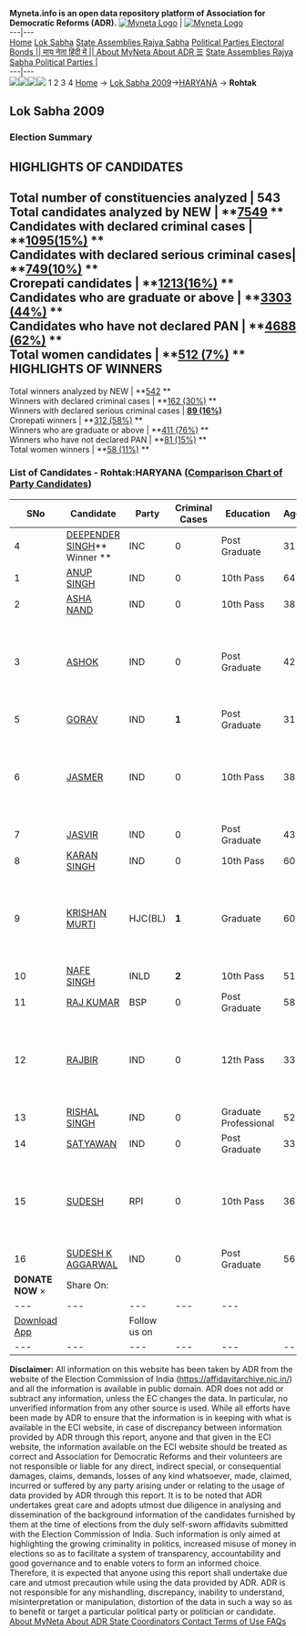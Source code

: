 **Myneta.info is an open data repository platform of Association for Democratic Reforms (ADR).**
[![Myneta Logo](https://www.myneta.info/lib/img/myneta-logo.png)](https://www.myneta.info/) | [![Myneta Logo](https://www.myneta.info/lib/img/adr-logo.png)](https://adrindia.org)  
---|---  
[Home](https://www.myneta.info/) [Lok Sabha](https://www.myneta.info/#ls "Lok Sabha") [ State Assemblies ](https://www.myneta.info/#sa "State Assemblies") [Rajya Sabha](https://www.myneta.info/#rs "Rajya Sabha") [Political Parties ](https://www.myneta.info/party "Political Parties") [ Electoral Bonds ](https://www.myneta.info/electoral_bonds "Electoral Bonds") [ || माय नेता हिंदी में || ](https://translate.google.co.in/translate?prev=hp&hl=en&js=y&u=www.myneta.info&sl=en&tl=hi&history_state0=) [ About MyNeta ](https://adrindia.org/content/about-myneta) [ About ADR ](https://adrindia.org/about-adr/who-we-are) [☰](javascript:void\(0\))
[ State Assemblies ](https://www.myneta.info/#sa "State Assemblies") [ Rajya Sabha ](https://www.myneta.info/#rs "Rajya Sabha") [ Political Parties ](https://www.myneta.info/party "Political Parties")
|   
---|---  
![](https://www.myneta.info/lib/img/banner/banner-1.png)![](https://www.myneta.info/lib/img/banner/banner-2.png)![](https://www.myneta.info/lib/img/banner/banner-3.png)![](https://www.myneta.info/lib/img/banner/banner-4.png)
1  2  3  4 
[Home](https://www.myneta.info/) → [Lok Sabha 2009](https://www.myneta.info/ls2009/)→[HARYANA](https://www.myneta.info/ls2009/index.php?action=show_constituencies&state_id=7) → **Rohtak**
### 
## Lok Sabha 2009
###  Election Summary 
HIGHLIGHTS OF CANDIDATES  
---  
Total number of constituencies analyzed |  543   
Total candidates analyzed by NEW | **[7549](https://www.myneta.info/ls2009/index.php?action=summary&subAction=candidates_analyzed&sort=candidate#summary) **  
Candidates with declared criminal cases | **[1095(15%)](https://www.myneta.info/ls2009/index.php?action=summary&subAction=crime&sort=candidate#summary) **  
Candidates with declared serious criminal cases| **[749(10%)](https://www.myneta.info/ls2009/index.php?action=summary&subAction=serious_crime&sort=candidate#summary) **  
Crorepati candidates | **[1213(16%)](https://www.myneta.info/ls2009/index.php?action=summary&subAction=crorepati&sort=candidate#summary) **  
Candidates who are graduate or above | **[3303 (44%)](https://www.myneta.info/ls2009/index.php?action=summary&subAction=education&sort=candidate#summary) **  
Candidates who have not declared PAN | **[4688 (62%)](https://www.myneta.info/ls2009/index.php?action=summary&subAction=without_pan&sort=candidate#summary) **  
Total women candidates | **[512 (7%)](https://www.myneta.info/ls2009/index.php?action=summary&subAction=women_candidate&sort=candidate#summary) **  
HIGHLIGHTS OF WINNERS  
---  
Total winners analyzed by NEW | **[542](https://www.myneta.info/ls2009/index.php?action=summary&subAction=winner_analyzed&sort=candidate#summary) **  
Winners with declared criminal cases | **[162 (30%)](https://www.myneta.info/ls2009/index.php?action=summary&subAction=winner_crime&sort=candidate#summary) **  
Winners with declared serious criminal cases | **[89 (16%)](https://www.myneta.info/ls2009/index.php?action=summary&subAction=winner_serious_crime&sort=candidate#summary)**  
Crorepati winners | **[312 (58%)](https://www.myneta.info/ls2009/index.php?action=summary&subAction=winner_crorepati&sort=candidate#summary) **  
Winners who are graduate or above | **[411 (76%)](https://www.myneta.info/ls2009/index.php?action=summary&subAction=winner_education&sort=candidate#summary) **  
Winners who have not declared PAN | **[81 (15%)](https://www.myneta.info/ls2009/index.php?action=summary&subAction=winner_without_pan&sort=candidate#summary) **  
Total women winners | **[58 (11%)](https://www.myneta.info/ls2009/index.php?action=summary&subAction=winner_women&sort=candidate#summary) **  
### List of Candidates - Rohtak:HARYANA ([Comparison Chart of Party Candidates](https://www.myneta.info/ls2009/comparisonchart.php?constituency_id=382))
SNo | Candidate| Party| Criminal Cases| Education| Age| Total Assets| Liabilities  
---|---|---|---|---|---|---|---  
4  | [DEEPENDER SINGH](https://www.myneta.info/ls2009/candidate.php?candidate_id=6647)** Winner ** | INC | 0 | Post Graduate| 31 | Rs 6,53,67,032 ~ 6 Crore+ | Rs 0 ~   
1  | [ANUP SINGH](https://www.myneta.info/ls2009/candidate.php?candidate_id=6636) | IND | 0 | 10th Pass| 64 | Rs 25,21,800 ~ 25 Lacs+ | Rs 25,000 ~ 25 Thou+  
2  | [ASHA NAND](https://www.myneta.info/ls2009/candidate.php?candidate_id=6642) | IND | 0 | 10th Pass| 38 | Rs 19,35,000 ~ 19 Lacs+ | Rs 0 ~   
3  | [ASHOK](https://www.myneta.info/ls2009/candidate.php?candidate_id=6654) | IND | 0 | Post Graduate| 42 | ![](https://myneta.info/image_v2.php?myneta_folder=ls2009&candidate_id=6654&col=ta) | ![](https://myneta.info/image_v2.php?myneta_folder=ls2009&candidate_id=6654&col=lia)  
5  | [GORAV](https://www.myneta.info/ls2009/candidate.php?candidate_id=6661) | IND | **1** | Post Graduate| 31 | Rs 1,03,10,000 ~ 1 Crore+ | Rs 0 ~   
6  | [JASMER](https://www.myneta.info/ls2009/candidate.php?candidate_id=6662) | IND | 0 | 10th Pass| 38 | ![](https://myneta.info/image_v2.php?myneta_folder=ls2009&candidate_id=6662&col=ta) | ![](https://myneta.info/image_v2.php?myneta_folder=ls2009&candidate_id=6662&col=lia)  
7  | [JASVIR](https://www.myneta.info/ls2009/candidate.php?candidate_id=6651) | IND | 0 | Post Graduate| 43 | Rs 85,72,354 ~ 85 Lacs+ | Rs 0 ~   
8  | [KARAN SINGH](https://www.myneta.info/ls2009/candidate.php?candidate_id=6640) | IND | 0 | 10th Pass| 60 | Rs 53,23,756 ~ 53 Lacs+ | Rs 0 ~   
9  | [KRISHAN MURTI](https://www.myneta.info/ls2009/candidate.php?candidate_id=6658) | HJC(BL) | **1** | Graduate| 60 | ![](https://myneta.info/image_v2.php?myneta_folder=ls2009&candidate_id=6658&col=ta) | ![](https://myneta.info/image_v2.php?myneta_folder=ls2009&candidate_id=6658&col=lia)  
10  | [NAFE SINGH](https://www.myneta.info/ls2009/candidate.php?candidate_id=6660) | INLD | **2** | 10th Pass| 51 | Rs 2,52,17,798 ~ 2 Crore+ | Rs 32,44,706 ~ 32 Lacs+  
11  | [RAJ KUMAR](https://www.myneta.info/ls2009/candidate.php?candidate_id=6652) | BSP | 0 | Post Graduate| 58 | Rs 2,67,87,252 ~ 2 Crore+ | Rs 3,58,00,604 ~ 3 Crore+  
12  | [RAJBIR](https://www.myneta.info/ls2009/candidate.php?candidate_id=6648) | IND | 0 | 12th Pass| 33 | ![](https://myneta.info/image_v2.php?myneta_folder=ls2009&candidate_id=6648&col=ta) | ![](https://myneta.info/image_v2.php?myneta_folder=ls2009&candidate_id=6648&col=lia)  
13  | [RISHAL SINGH](https://www.myneta.info/ls2009/candidate.php?candidate_id=6641) | IND | 0 | Graduate Professional| 52 | Rs 1,01,71,377 ~ 1 Crore+ | Rs 0 ~   
14  | [SATYAWAN](https://www.myneta.info/ls2009/candidate.php?candidate_id=6639) | IND | 0 | Post Graduate| 33 | Rs 44,035 ~ 44 Thou+ | Rs 0 ~   
15  | [SUDESH](https://www.myneta.info/ls2009/candidate.php?candidate_id=6638) | RPI | 0 | 10th Pass| 36 | ![](https://myneta.info/image_v2.php?myneta_folder=ls2009&candidate_id=6638&col=ta) | ![](https://myneta.info/image_v2.php?myneta_folder=ls2009&candidate_id=6638&col=lia)  
16  | [SUDESH K AGGARWAL](https://www.myneta.info/ls2009/candidate.php?candidate_id=6644) | IND | 0 | Post Graduate| 56 | Rs 8,72,96,038 ~ 8 Crore+ | Rs 2,82,291 ~ 2 Lacs+  
|  **DONATE NOW** × |  Share On:  | [](https://api.whatsapp.com/send?text=https%3A%2F%2Fmyneta.info%2Fpunjab2022%2Findex.php%3Faction%3Dshow_constituencies%26state_id%3D19) | [](https://www.facebook.com/sharer/sharer.php?u=https%3A%2F%2Fmyneta.info%2Fpunjab2022%2Findex.php%3Faction%3Dshow_constituencies%26state_id%3D19) | [](https://twitter.com/share?url=https%3A%2F%2Fmyneta.info%2Fpunjab2022%2Findex.php%3Faction%3Dshow_constituencies%26state_id%3D19)  
---|---|---|---|---  
| [ Download App ](https://play.google.com/store/apps/details?id=com.webrosoft.myneta1&pcampaignid=pcampaignidMKT-Other-global-all-co-prtnr-py-PartBadge-Mar2515-1) | [](https://play.google.com/store/apps/details?id=com.webrosoft.myneta1&pcampaignid=pcampaignidMKT-Other-global-all-co-prtnr-py-PartBadge-Mar2515-1) |  Follow us on  | [](https://www.facebook.com/adrindia.org/) | [](https://twitter.com/adrspeaks) | [](https://groups.google.com/g/national-election-watch?hl=en&pli=1) | [](https://www.instagram.com/adrspeaks/) | [](https://www.youtube.com/user/adrspeaks) | [](https://sharechat.com/profile/adrspeaks)  
---|---|---|---|---|---|---|---|---  
**Disclaimer:** All information on this website has been taken by ADR from the website of the Election Commission of India (https://affidavitarchive.nic.in/) and all the information is available in public domain. ADR does not add or subtract any information, unless the EC changes the data. In particular, no unverified information from any other source is used. While all efforts have been made by ADR to ensure that the information is in keeping with what is available in the ECI website, in case of discrepancy between information provided by ADR through this report, anyone and that given in the ECI website, the information available on the ECI website should be treated as correct and Association for Democratic Reforms and their volunteers are not responsible or liable for any direct, indirect special, or consequential damages, claims, demands, losses of any kind whatsoever, made, claimed, incurred or suffered by any party arising under or relating to the usage of data provided by ADR through this report. It is to be noted that ADR undertakes great care and adopts utmost due diligence in analysing and dissemination of the background information of the candidates furnished by them at the time of elections from the duly self-sworn affidavits submitted with the Election Commission of India. Such information is only aimed at highlighting the growing criminality in politics, increased misuse of money in elections so as to facilitate a system of transparency, accountability and good governance and to enable voters to form an informed choice. Therefore, it is expected that anyone using this report shall undertake due care and utmost precaution while using the data provided by ADR. ADR is not responsible for any mishandling, discrepancy, inability to understand, misinterpretation or manipulation, distortion of the data in such a way so as to benefit or target a particular political party or politician or candidate. 
[ About MyNeta ](https://adrindia.org/content/about-myneta) [ About ADR ](https://adrindia.org/about-adr/who-we-are) [ State Coordinators ](https://adrindia.org/about-adr/state-coordinators) [ Contact ](https://adrindia.org/contact-us) [ Terms of Use ](https://adrindia.org/content/adr-terms-use) [ FAQs ](https://adrindia.org/content/faqs)
